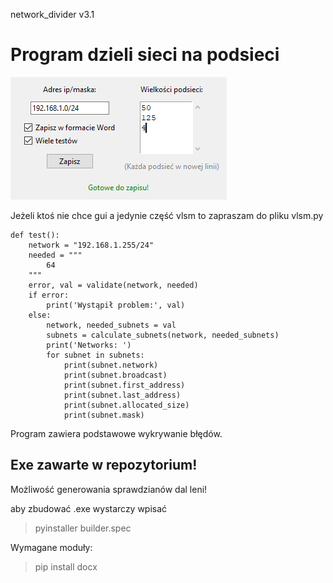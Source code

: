 network_divider v3.1

# Program dzieli sieci na podsieci

![Screenshot](image.png)

Jeżeli ktoś nie chce gui a jedynie część vlsm to zapraszam do pliku vlsm.py

```python3
def test():
    network = "192.168.1.255/24"
    needed = """
        64
    """
    error, val = validate(network, needed)
    if error:
        print('Wystąpił problem:', val)
    else:
        network, needed_subnets = val
        subnets = calculate_subnets(network, needed_subnets)
        print('Networks: ')
        for subnet in subnets:
            print(subnet.network)
            print(subnet.broadcast)
            print(subnet.first_address)
            print(subnet.last_address)
            print(subnet.allocated_size)
            print(subnet.mask)
```
Program zawiera podstawowe wykrywanie błędów.

## Exe zawarte w repozytorium!

Możliwość generowania sprawdzianów dal leni!

aby zbudować .exe wystarczy wpisać 

> pyinstaller builder.spec

Wymagane moduły:

> pip install docx
